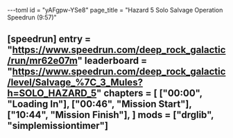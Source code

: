 ---toml
id = "yAFgpw-YSe8"
page_title = "Hazard 5 Solo Salvage Operation Speedrun (9:57)"

[speedrun]
entry = "https://www.speedrun.com/deep_rock_galactic/run/mr62e07m"
leaderboard = "https://www.speedrun.com/deep_rock_galactic/level/Salvage_%7C_3_Mules?h=SOLO_HAZARD_5"
chapters = [
  ["00:00", "Loading In"],
  ["00:46", "Mission Start"],
  ["10:44", "Mission Finish"],
]
mods = ["drglib", "simplemissiontimer"]
---
